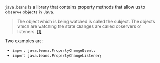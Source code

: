 `java.beans` is a library that contains property methods that allow us to observe objects in Java.

> The object which is being watched is called the subject. The objects which are watching the state changes are called observers or listeners. [[1]](https://www.vogella.com/tutorials/DesignPatternObserver/article.html)

Two examples are:
* `import java.beans.PropertyChangeEvent;`
* `import java.beans.PropertyChangeListener;`